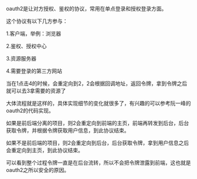 oauth2是让对方授权、鉴权的协议，常用在单点登录和授权登录方面。

这个协议有以下几方参与：

1.客户端，举例：浏览器

2.鉴权、授权中心

3.资源服务器

4.需要登录的第三方网站

当在1点击4的时候，会重定向到2，2会根据回调地址，返回令牌，拿到令牌之后就可以去3拿需要的资源了

大体流程就是这样的，具体实现细节的变化就很多了，有兴趣的可以参考阮一峰的oauth2的代码实现。

如果是前后端分离的项目，则2会重定向到前端的主页，前端再转发到后台，后台获取令牌，并根据令牌获取用户信息，到此协议结束。

如果不是前后端的项目，则2会重定向到后台，后台获取令牌，拿到用户信息之后会重定向到主页，到此协议结束。

可以看到整个过程令牌一直是在后台流转，所以不会把令牌泄露到前端，这也就是oauth2之所以安全的原因。